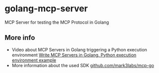 # golang-mcp-server

MCP Server for testing the MCP Protocol in Golang

## More info

- Video about MCP Servers in Golang triggering a Python execution environment [Write MCP Servers in Golang. Python execution environment example](https://www.youtube.com/watch?v=qoaeYMrXJH0)
- More information about the used SDK [github.com/mark3labs/mcp-go](https://github.com/mark3labs/mcp-go)
